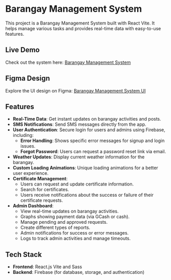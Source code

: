 # Barangay Management System

This project is a Barangay Management System built with React Vite. It helps manage various tasks and provides real-time data with easy-to-use features.

## Live Demo

Check out the system here: [Barangay Management System](https://barangay-santa-ines.netlify.app/)

## Figma Design

Explore the UI design on Figma: [Barangay Management System UI](https://www.figma.com/design/y9t93GhAjNVizlkGqoHIal/Brgy.-Management-System?node-id=0-1&p=f&t=ODLikjLb7wAN1Tqx-0)

## Features

- **Real-Time Data**: Get instant updates on barangay activities and posts.
- **SMS Notifications**: Send SMS messages directly from the app.
- **User Authentication**: Secure login for users and admins using Firebase, including:
  - **Error Handling**: Shows specific error messages for signup and login issues.
  - **Forgot Password**: Users can request a password reset link via email.
- **Weather Updates**: Display current weather information for the barangay.
- **Custom Loading Animations**: Unique loading animations for a better user experience.
- **Certificate Management**:
  - Users can request and update certificate information.
  - Search for certificates.
  - Users receive notifications about the success or failure of their certificate requests.
- **Admin Dashboard**:
  - View real-time updates on barangay activities.
  - Graphs showing payment data (via GCash or cash).
  - Manage pending and approved requests.
  - Create different types of reports.
  - Admin notifications for success or error messages.
  - Logs to track admin activities and manage timeouts.

## Tech Stack

- **Frontend**: React.js Vite and Sass
- **Backend**: Firebase (for database, storage, and authentication)
